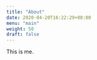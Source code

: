 ```yaml
---
title: "About"
date: 2020-04-20T16:22:29+08:00
menu: "main"
weight: 50
draft: false
---
```


This is me.